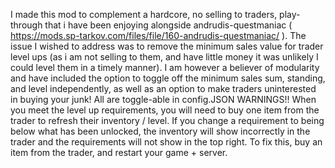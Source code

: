   I made this mod to complement a hardcore, no selling to traders, play-through that i have been enjoying alongside andrudis-questmaniac ( https://mods.sp-tarkov.com/files/file/160-andrudis-questmaniac/ ).
  The issue I wished to address was to remove the minimum sales value for trader level ups (as i am not selling to them, and have little money it was unlikely I could level them in a timely manner).
    I am however a believer of modularity and have included the option to toggle off the minimum sales sum, standing, and level independently, as well as an option to make traders uninterested in buying your junk!
	All are toggle-able in config.JSON
	WARNINGS!!
	When you meet the level up requirements, you will need to buy one item from the trader to refresh their inventory / level.
	If you change a requirement to being below what has been unlocked, the inventory will show incorrectly in the trader and the requirements will not show in the top right.  To fix this, buy an item from the trader, and restart your game + server.